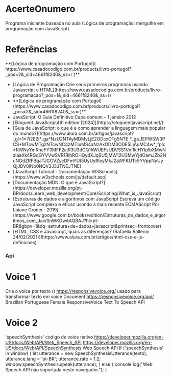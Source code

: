 # AcerteOnumero
Programa iniciante baseada no aula (Lógica de programação: mergulhe em programação com JavaScript)



<h1>Referências</h1>
**[Lógica de programação com Portugol]( https://www.casadocodigo.com.br/products/livro-portugol?_pos=2&_sid=4661f8240&_ss=r )**
<ul>
  <li>[Lógica de Programação Crie seus primeiros programas usando Javascript e HTML](https://www.casadocodigo.com.br/products/livro-programacao?_pos=1&_sid=4661f8240&_ss=r)</li>
  <li>**[Lógica de programação com Portugol](https://www.casadocodigo.com.br/products/livro-portugol?_pos=2&_sid=4661f8240&_ss=r)**</li>
  <li> JavaScript: O Guia Definitivo Capa comum – 1 janeiro 2012</li>
  <li>[Eloquent JavaScript4th edition (2024)](https://eloquentjavascript.net/)</li>
  <li>[Guia de JavaScript: o que é e como aprender a linguagem mais popular do mundo?](https://www.alura.com.br/artigos/javascript?_gl=1*7i282i*_ga*NzU2NTAyMDMyLjE2ODcxOTg5NTE.*_ga_1EPWSW3PCS*MTcwMTgzNTcwNC4zMTIuMS4xNzAxODM3ODE5LjAuMC4w*_fplc*RWNyYmRncFY3MFF2ajR3U3dGQ1hWUEFsUDVSS1VnRklHYlpIbXMwNzlaaXk4RGdGYVVwSVR1RlhROHQydXJqSU5jMW12U3MwYjdOamJZb2NuNGdZRFBqJTJGOVZycDFmYUt5UyUyRloyMkJ2aWFKUTc5YVppNyUyQjJDV0lNb0NQV3J3JTNEJTNE)</li>

  <li>[JavaScript Tutorial - Documentação W3Schools](https://www.w3schools.com/js/default.asp)</li>

  <li>[Documentação MDN: O que é JavaScript?](https://developer.mozilla.org/pt-BR/docs/Learn_web_development/Core/Scripting/What_is_JavaScript)</li>

  <li>[Estruturas de dados e algoritmos com JavaScript
    Escreva um código JavaScript complexo e eficaz usando a mais recente ECMAScript
    Por Loiane Groner · 2019](https://www.google.com.br/books/edition/Estruturas_de_dados_e_algoritmos_com_Jav/0nWKDwAAQBAJ?hl=pt-BR&gbpv=1&dq=estrutura+de+dados+javascript&printsec=frontcover)</li>
    <li>
    [HTML, CSS e Javascript, quais as diferenças? (Rafaella Ballerini
    24/02/2021)](https://www.alura.com.br/artigos/html-css-e-js-definicoes)</li>
</ul>

###  Api

# Voice 1
Cria o voice por texto ()
https://responsivevoice.org/
usado para transformar texto em voice
Document
https://responsivevoice.org/api/
Brazilian Portuguese Female
ResponsiveVoice Text To Speech API


# Voice 2
'speechSynthesis'
codigo de voice nativo
https://developer.mozilla.org/en-US/docs/Web/API/Web_Speech_API
https://developer.mozilla.org/en-US/docs/Web/API/SpeechSynthesis
Web Speech API
    if ('speechSynthesis' in window) {
        let utterance = new SpeechSynthesisUtterance(texto);
        utterance.lang = 'pt-BR'; 
        utterance.rate = 1.2; 
        window.speechSynthesis.speak(utterance); 
    } else {
        console.log("Web Speech API não suportada neste navegador.");
    }